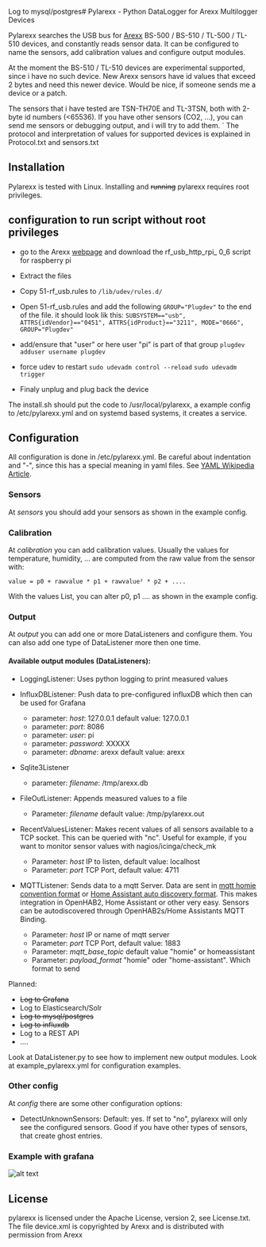 Log to mysql/postgres# Pylarexx - Python DataLogger for Arexx Multilogger Devices

Pylarexx searches the USB bus for [Arexx](http://www.arexx.com/templogger/html/en/index.php) BS-500 / BS-510 / TL-500 / TL-510 devices, and constantly reads sensor data. It can be configured to name the sensors, add calibration values and configure output modules.

At the moment the BS-510 / TL-510 devices are experimental supported, since i have no such device. New Arexx sensors have id values that exceed 2 bytes and need this newer device. Would be nice, if someone sends me a device or a patch.

The sensors that i have tested are TSN-TH70E and TL-3TSN, both with 2-byte id numbers (<65536). If you have other sensors (CO2, ...), you can send me sensors or debugging output, and i will try to add them.
`
The protocol and interpretation of values for supported devices is explained in Protocol.txt and sensors.txt
  
## Installation

Pylarexx is tested with Linux. Installing and ~~running~~ pylarexx requires root privileges.

## configuration to run script without root privileges 

- go to the Arexx [webpage](http://www.arexx.com/templogger/html/de/software.php) and download the rf_usb_http_rpi_ 0_6 script for raspberry pi
- Extract the files

- Copy 51-rf_usb.rules to `/lib/udev/rules.d/`
- Open 51-rf_usb.rules and add the following `GROUP="Plugdev"` to the end of the file. it should look lik this:
`SUBSYSTEM=="usb", ATTRS{idVendor}=="0451", ATTRS{idProduct}=="3211", MODE="0666", GROUP="Plugdev"`

- add/ensure that "user" or here user "pi" is part of that group `plugdev`
`adduser username plugdev`

- force udev to restart
`sudo udevadm control --reload`
`sudo udevadm trigger`
- Finaly unplug and plug back the device



The install.sh should put the code to /usr/local/pylarexx, a example config to /etc/pylarexx.yml and on systemd based systems, it creates a service.

## Configuration

All configuration is done in /etc/pylarexx.yml. Be careful about indentation and "-", since this has a special meaning in yaml files. See [YAML Wikipedia Article](https://en.wikipedia.org/wiki/YAML).

### Sensors
At *sensors* you should add your sensors as shown in the example config.

### Calibration
At *calibration* you can add calibration values. Usually the values for temperature, humidity, ... are computed from the raw value from the sensor with:

`value = p0 + rawvalue * p1 + rawvalue² * p2 + ....`

With the values List, you can alter p0, p1 .... as shown in the example config.

### Output

At *output* you can add one or more DataListeners and configure them. You can also add one type of DataListener more then one time.

#### Available output modules (DataListeners):

- LoggingListener: Uses python logging to print measured values

- InfluxDBListener: Push data to pre-configured influxDB which then can be used for Grafana 
    * parameter: *host*: 127.0.0.1 default value: 127.0.0.1
    * parameter: *port*: 8086
    * parameter: *user*: pi 
    * parameter: *password*: XXXXX
    * parameter: *dbname*: arexx default value: arexx
    
 - Sqlite3Listener
    * parameter: *filename*: /tmp/arexx.db
    
- FileOutListener: Appends measured values to a file
    * Parameter: *filename* default value: /tmp/pylarexx.out
    
- RecentValuesListener: Makes recent values of all sensors available to a TCP socket. This can be queried with "nc". Useful for example, if you want to monitor sensor values with nagios/icinga/check_mk
    * Parameter: *host* IP to listen, default value: localhost
    * Parameter: *port* TCP Port, default value: 4711
    
- MQTTListener: Sends data to a mqtt Server. Data are sent in [mqtt homie convention format](https://homieiot.github.io/specification/) or [Home Assistant auto discovery format](https://www.home-assistant.io/docs/mqtt/discovery/). This makes integration in OpenHAB2, Home Assistant or other very easy. Sensors can be autodiscovered through OpenHAB2s/Home Assistants MQTT Binding.
    * Parameter: *host* IP or name of mqtt server
    * Parameter: *port* TCP Port, default value: 1883
    * Parameter: *mqtt_base_topic* default value "homie" or homeassistant
    * Parameter: *payload_format* "homie" oder "home-assistant". Which format to send



Planned:
- ~~Log to Grafana~~
- Log to Elasticsearch/Solr
- ~~Log to mysql/postgres~~
- ~~Log to influxdb~~
- Log to a REST API
- ....

Look at DataListener.py to see how to implement new output modules. Look at example_pylarexx.yml for configuration examples.

### Other config

At *config* there are some other configuration options:

* DetectUnknownSensors: Default: yes. If set to "no", pylarexx will only see the configured sensors. Good if you have other types of sensors, that create ghost entries.

### Example with grafana 

![alt text](https://raw.githubusercontent.com/inonoob/pylarexx/master/Screenshot%20from%202020-01-28%2020-29-39.png)

## License

pylarexx is licensed under the Apache License, version 2, see License.txt.
The file device.xml is copyrighted by Arexx and is distributed with permission from Arexx
